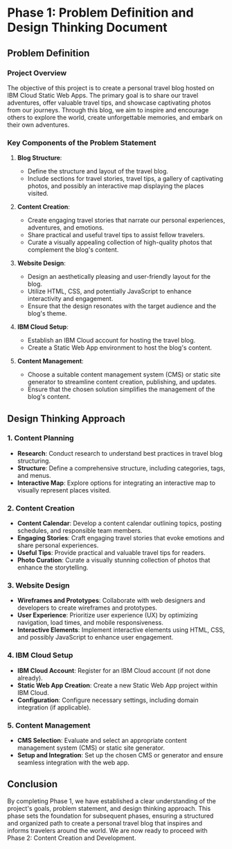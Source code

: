 # Phase 1: Problem Definition and Design Thinking Document

## Problem Definition

### Project Overview

The objective of this project is to create a personal travel blog hosted on IBM Cloud Static Web Apps. The primary goal is to share our travel adventures, offer valuable travel tips, and showcase captivating photos from our journeys. Through this blog, we aim to inspire and encourage others to explore the world, create unforgettable memories, and embark on their own adventures.

### Key Components of the Problem Statement

1. **Blog Structure**:
   - Define the structure and layout of the travel blog.
   - Include sections for travel stories, travel tips, a gallery of captivating photos, and possibly an interactive map displaying the places visited.

2. **Content Creation**:
   - Create engaging travel stories that narrate our personal experiences, adventures, and emotions.
   - Share practical and useful travel tips to assist fellow travelers.
   - Curate a visually appealing collection of high-quality photos that complement the blog's content.

3. **Website Design**:
   - Design an aesthetically pleasing and user-friendly layout for the blog.
   - Utilize HTML, CSS, and potentially JavaScript to enhance interactivity and engagement.
   - Ensure that the design resonates with the target audience and the blog's theme.

4. **IBM Cloud Setup**:
   - Establish an IBM Cloud account for hosting the travel blog.
   - Create a Static Web App environment to host the blog's content.

5. **Content Management**:
   - Choose a suitable content management system (CMS) or static site generator to streamline content creation, publishing, and updates.
   - Ensure that the chosen solution simplifies the management of the blog's content.

## Design Thinking Approach

### 1. Content Planning

- **Research**: Conduct research to understand best practices in travel blog structuring.
- **Structure**: Define a comprehensive structure, including categories, tags, and menus.
- **Interactive Map**: Explore options for integrating an interactive map to visually represent places visited.

### 2. Content Creation

- **Content Calendar**: Develop a content calendar outlining topics, posting schedules, and responsible team members.
- **Engaging Stories**: Craft engaging travel stories that evoke emotions and share personal experiences.
- **Useful Tips**: Provide practical and valuable travel tips for readers.
- **Photo Curation**: Curate a visually stunning collection of photos that enhance the storytelling.

### 3. Website Design

- **Wireframes and Prototypes**: Collaborate with web designers and developers to create wireframes and prototypes.
- **User Experience**: Prioritize user experience (UX) by optimizing navigation, load times, and mobile responsiveness.
- **Interactive Elements**: Implement interactive elements using HTML, CSS, and possibly JavaScript to enhance user engagement.

### 4. IBM Cloud Setup

- **IBM Cloud Account**: Register for an IBM Cloud account (if not done already).
- **Static Web App Creation**: Create a new Static Web App project within IBM Cloud.
- **Configuration**: Configure necessary settings, including domain integration (if applicable).

### 5. Content Management

- **CMS Selection**: Evaluate and select an appropriate content management system (CMS) or static site generator.
- **Setup and Integration**: Set up the chosen CMS or generator and ensure seamless integration with the web app.

## Conclusion

By completing Phase 1, we have established a clear understanding of the project's goals, problem statement, and design thinking approach. This phase sets the foundation for subsequent phases, ensuring a structured and organized path to create a personal travel blog that inspires and informs travelers around the world. We are now ready to proceed with Phase 2: Content Creation and Development.

